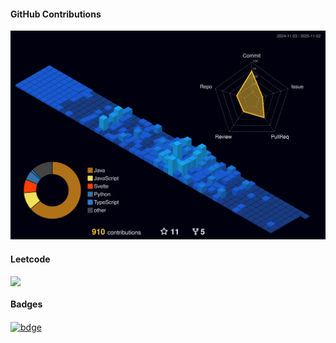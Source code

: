 <h4 align="left">GitHub Contributions</h4>
<picture>
  <source media="(prefers-color-scheme: dark)" srcset="https://raw.githubusercontent.com/cyberpsychofc/cyberpsychofc/main/profile-3d-contrib/profile-night-view.svg" />
  <source media="(prefers-color-scheme: light)" srcset="https://raw.githubusercontent.com/cyberpsychofc/cyberpsychofc/main/profile-3d-contrib/profile-green-animate.svg" />
  <img src="https://raw.githubusercontent.com/cyberpsychofc/cyberpsychofc/main/profile-3d-contrib/profile-night-view.svg" />
</picture>
<!--<img src="https://profile-counter.glitch.me/cyberpsychofc/count.svg"/>-->
<div>
  <div>
<h4 align="left">Leetcode</h4>
<p align="left">
  <img  align=top flex-grow=1 src="https://leetcard.jacoblin.cool/cyberpsych?theme=dark&font=Arial&ext=heatmap" />  
</p>
  </div>
  <div>
<h4 align="left">Badges</h4>
<a href="https://leetcode.com/cyberpsych/" target="_blank"><img align="center" src="https://assets.leetcode.com/static_assets/marketing/2024-50-lg.png" alt="bdge" height="100" width="100" /></a>
  </div>
</div>
